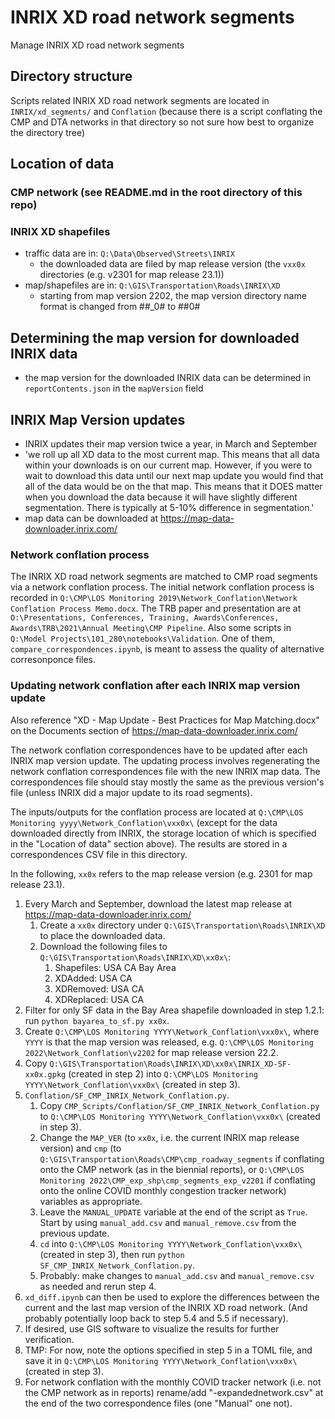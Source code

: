 # INRIX XD road network segments
Manage INRIX XD road network segments

## Directory structure
Scripts related INRIX XD road network segments are located in `INRIX/xd_segments/` and `Conflation` (because there is a script conflating the CMP and DTA networks in that directory so not sure how best to organize the directory tree)

## Location of data
### CMP network (see README.md in the root directory of this repo)
### INRIX XD shapefiles
- traffic data are in: `Q:\Data\Observed\Streets\INRIX`
  - the downloaded data are filed by map release version (the `vxx0x` directories (e.g. v2301 for map release 23.1))
- map/shapefiles are in: `Q:\GIS\Transportation\Roads\INRIX\XD`
  - starting from map version 2202, the map version directory name format is changed from ##_0# to ##0# 

## Determining the map version for downloaded INRIX data
- the map version for the downloaded INRIX data can be determined in `reportContents.json` in the `mapVersion` field

## INRIX Map Version updates
- INRIX updates their map version twice a year, in March and September
- 'we roll up all XD data to the most current map. This means that all data within your downloads is on our current map. However, if you were to wait to download this data until our next map update you would find that all of the data would be on the that map.  This means that it DOES matter when you download the data because it will have slightly different segmentation. There is typically at 5-10% difference in segmentation.'
- map data can be downloaded at https://map-data-downloader.inrix.com/

### Network conflation process
The INRIX XD road network segments are matched to CMP road segments via a network conflation process. The initial network conflation process is recorded in `Q:\CMP\LOS Monitoring 2019\Network_Conflation\Network Conflation Process Memo.docx`. The TRB paper and presentation are at `O:\Presentations, Conferences, Training, Awards\Conferences, Awards\TRB\2021\Annual Meeting\CMP Pipeline`. Also some scripts in `Q:\Model Projects\101_280\notebooks\Validation`. One of them, `compare_correspondences.ipynb`, is meant to assess the quality of alternative corresonponce files.

### Updating network conflation after each INRIX map version update
Also reference "XD - Map Update - Best Practices for Map Matching.docx" on the Documents section of https://map-data-downloader.inrix.com/

The network conflation correspondences have to be updated after each INRIX map version update. The updating process involves regenerating the network conflation correspondences file with the new INRIX map data. The correspondences file should stay mostly the same as the previous version's file (unless INRIX did a major update to its road segments).

The inputs/outputs for the conflation process are located at `Q:\CMP\LOS Monitoring yyyy\Network_Conflation\vxx0x\` (except for the data downloaded directly from INRIX, the storage location of which is specified in the "Location of data" section above). The results are stored in a correspondences CSV file in this directory.

In the following, `xx0x` refers to the map release version (e.g. 2301 for map release 23.1).

1. Every March and September, download the latest map release at https://map-data-downloader.inrix.com/
    1. Create a `xx0x` directory under `Q:\GIS\Transportation\Roads\INRIX\XD` to place the downloaded data.
    2. Download the following files to `Q:\GIS\Transportation\Roads\INRIX\XD\xx0x\`:
        1. Shapefiles: USA CA Bay Area  
        2. XDAdded: USA CA
        3. XDRemoved: USA CA
        4. XDReplaced: USA CA
2. Filter for only SF data in the Bay Area shapefile downloaded in step 1.2.1: run `python bayarea_to_sf.py xx0x`.
3. Create `Q:\CMP\LOS Monitoring YYYY\Network_Conflation\vxx0x\`, where `YYYY` is that the map version was released, e.g. `Q:\CMP\LOS Monitoring 2022\Network_Conflation\v2202` for map release version 22.2.
4. Copy `Q:\GIS\Transportation\Roads\INRIX\XD\xx0x\INRIX_XD-SF-xx0x.gpkg` (created in step 2) into `Q:\CMP\LOS Monitoring YYYY\Network_Conflation\vxx0x\` (created in step 3).
5. `Conflation/SF_CMP_INRIX_Network_Conflation.py`.
    1. Copy `CMP_Scripts/Conflation/SF_CMP_INRIX_Network_Conflation.py` to `Q:\CMP\LOS Monitoring YYYY\Network_Conflation\vxx0x\` (created in step 3).
    2. Change the `MAP_VER` (to `xx0x`, i.e. the current INRIX map release version) and `cmp` (to `Q:\GIS\Transportation\Roads\CMP\cmp_roadway_segments` if conflating onto the CMP network (as in the biennial reports), or `Q:\CMP\LOS Monitoring 2022\CMP_exp_shp\cmp_segments_exp_v2201` if conflating onto the online COVID monthly congestion tracker network) variables as appropriate.
    3. Leave the `MANUAL_UPDATE` variable at the end of the script as `True`. Start by using `manual_add.csv` and `manual_remove.csv` from the previous update.
    4. `cd` into `Q:\CMP\LOS Monitoring YYYY\Network_Conflation\vxx0x\` (created in step 3), then run `python SF_CMP_INRIX_Network_Conflation.py`.
    5. Probably: make changes to `manual_add.csv` and `manual_remove.csv` as needed and rerun step 4.
6. `xd_diff.ipynb` can then be used to explore the differences between the current and the last map version of the INRIX XD road network. (And probably potentially loop back to step 5.4 and 5.5 if necessary).
7. If desired, use GIS software to visualize the results for further verification.
8. TMP: For now, note the options specified in step 5 in a TOML file, and save it in `Q:\CMP\LOS Monitoring YYYY\Network_Conflation\vxx0x\` (created in step 3).
9. For network conflation with the monthly COVID tracker network (i.e. not the CMP network as in reports) rename/add "-expandednetwork.csv" at the end of the two correspondence files (one "Manual" one not).